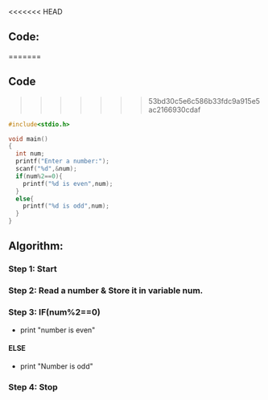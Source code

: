<<<<<<< HEAD
  ## Code:

=======
  ## Code
>>>>>>> 53bd30c5e6c586b33fdc9a915e5ac2166930cdaf
  ```c
 #include<stdio.h>

  void main()
  {
    int num;
    printf("Enter a number:");
    scanf("%d",&num);
    if(num%2==0){
      printf("%d is even",num);
    }
    else{
      printf("%d is odd",num);
    }
  }

```
  
  ## Algorithm:

  ### Step 1: Start

  ### Step 2: Read a number & Store it in variable num.

  ### Step 3: IF(num%2==0)
  - print "number is even"
  #### ELSE 
  - print "Number is odd"
  ### Step 4: Stop
